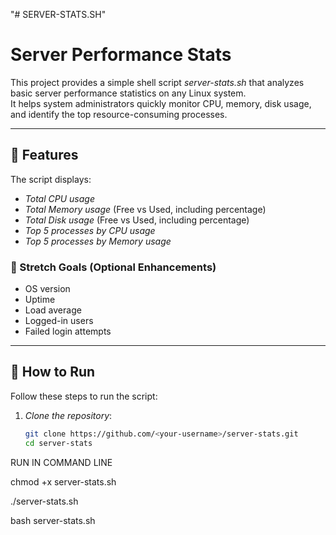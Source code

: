 "# SERVER-STATS.SH" 

# Server Performance Stats

This project provides a simple shell script *server-stats.sh* that analyzes basic server performance statistics on any Linux system.  
It helps system administrators quickly monitor CPU, memory, disk usage, and identify the top resource-consuming processes.

---

## 📌 Features
The script displays:
- *Total CPU usage*
- *Total Memory usage* (Free vs Used, including percentage)
- *Total Disk usage* (Free vs Used, including percentage)
- *Top 5 processes by CPU usage*
- *Top 5 processes by Memory usage*

### 🔧 Stretch Goals (Optional Enhancements)
- OS version
- Uptime
- Load average
- Logged-in users
- Failed login attempts

---

## 🚀 How to Run

Follow these steps to run the script:

1. *Clone the repository*:
   ```bash
   git clone https://github.com/<your-username>/server-stats.git
   cd server-stats

RUN IN COMMAND LINE

chmod +x server-stats.sh

./server-stats.sh

bash server-stats.sh
